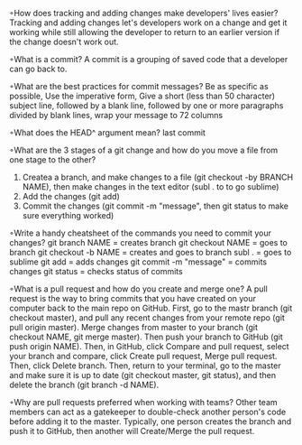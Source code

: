 ◦How does tracking and adding changes make developers' lives easier?
Tracking and adding changes let's developers work on a change and get it working while still allowing the developer to return to an earlier version if the change doesn't work out. 

◦What is a commit?
A commit is a grouping of saved code that a developer can go back to.

◦What are the best practices for commit messages?
Be as specific as possible, Use the imperative form, Give a short (less than 50 character) subject line, followed by a blank line, followed by one or more paragraphs divided by blank lines, wrap your message to 72 columns

◦What does the HEAD^ argument mean?
last commit

◦What are the 3 stages of a git change and how do you move a file from one stage to the other?
1. Createa a branch, and make changes to a file (git checkout -by BRANCH NAME), then make changes in the text editor (subl . to to go sublime)
2. Add the changes (git add)
3. Commit the changes (git commit -m "message", then git status to make sure everything worked)

◦Write a handy cheatsheet of the commands you need to commit your changes?
git branch NAME = creates branch
git checkout NAME = goes to branch
git checkout -b NAME = creates and goes to branch
subl . = goes to sublime
git add = adds changes
git commit -m "message" = commits changes
git status = checks status of commits


◦What is a pull request and how do you create and merge one?
A pull request is the way to bring commits that you have created on your computer back to the main repo on GitHub.
First, go to the mastr branch (git checkout master), and pull any recent changes from your remote repo (git pull origin master). Merge changes from master to your branch (git checkout NAME, git merge master). Then push your branch to GitHub (git push origin NAME). Then, in GitHub, click Compare and pull request, select your branch and compare, click Create pull request, Merge pull request. Then, click Delete branch. Then, return to your terminal, go to the master and make sure it is up to date (git checkout master, git status), and then delete the branch (git branch -d NAME).

◦Why are pull requests preferred when working with teams?
Other team members can act as a gatekeeper to double-check another person's code before adding it to the master. Typically, one person  creates the branch and push it to GitHub, then another will Create/Merge the pull request.